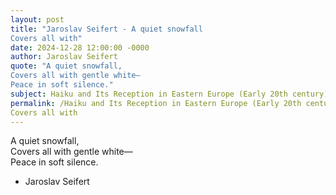 ```yaml
---
layout: post
title: "Jaroslav Seifert - A quiet snowfall  
Covers all with"
date: 2024-12-28 12:00:00 -0000
author: Jaroslav Seifert
quote: "A quiet snowfall,  
Covers all with gentle white—  
Peace in soft silence."
subject: Haiku and Its Reception in Eastern Europe (Early 20th century)
permalink: /Haiku and Its Reception in Eastern Europe (Early 20th century)/Jaroslav Seifert/Jaroslav Seifert - A quiet snowfall  
Covers all with
---
```


A quiet snowfall,  
Covers all with gentle white—  
Peace in soft silence.

- Jaroslav Seifert
